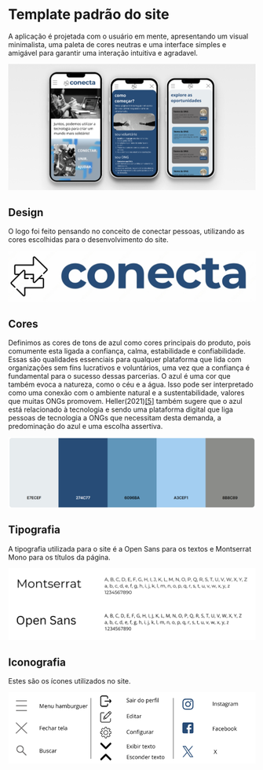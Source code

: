 # Template padrão do site

A aplicação é projetada com o usuário em mente, apresentando um visual minimalista, uma paleta de cores neutras e uma interface simples e amigável para garantir uma interação intuitiva e agradavel.

![Layout](./imagens_template/layout.png)


## Design

O logo foi feito pensando no conceito de conectar pessoas, utilizando as cores escolhidas para o desenvolvimento do site. 


![Logo](./imagens_template/logo-conecta.png)


## Cores

Definimos as cores de tons de azul como cores principais do produto, pois comumente esta ligada a confiança, calma, estabilidade e confiabilidade. Essas são qualidades essenciais para qualquer plataforma que lida com organizações sem fins lucrativos e voluntários, uma vez que a confiança é fundamental para o sucesso dessas parcerias. O azul é uma cor que também evoca a natureza, como o céu e a água. Isso pode ser interpretado como uma conexão com o ambiente natural e a sustentabilidade, valores que muitas ONGs promovem. Heller(2021)[[5]](../docs/references.md) também sugere que o azul está relacionado à tecnologia e sendo uma plataforma digital que liga pessoas de tecnologia a ONGs que necessitam desta demanda, a predominação do azul e uma escolha assertiva.

![Paleta de Cores](./imagens_template/paleta-de-cores.png)

## Tipografia

A tipografia utilizada para o site é a Open Sans para os textos e Montserrat Mono para os títulos da página. 

![Tipografia](./imagens_template/tipografia.png)

## Iconografia

Estes são os ícones utilizados no site. 

![Iconografia](./imagens_template/iconografia.png)
